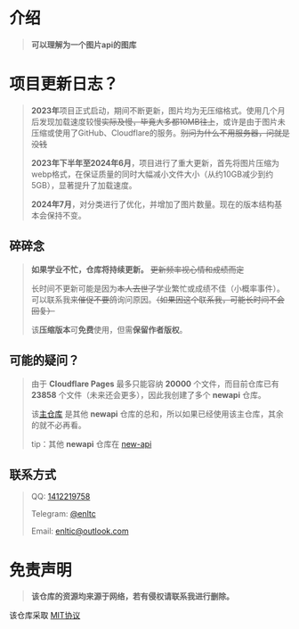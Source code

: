 # 介绍

> **可以理解为一个图片api的图库**

# 项目更新日志？

> **2023年**项目正式启动，期间不断更新，图片均为无压缩格式。使用几个月后发现加载速度较慢~~实际及慢，毕竟大多都10MB往上~~，或许是由于图片未压缩或使用了GitHub、Cloudflare的服务。~~别问为什么不用服务器，问就是没钱~~
>
> **2023年下半年至2024年6月**，项目进行了重大更新，首先将图片压缩为webp格式，在保证质量的同时大幅减小文件大小（从约10GB减少到约5GB），显著提升了加载速度。
>
> **2024年7月**，对分类进行了优化，并增加了图片数量。现在的版本结构基本会保持不变。

## 碎碎念

> **如果学业不忙，仓库将持续更新。** ~~更新频率视心情和成绩而定~~
>
> 长时间不更新可能是因为~~本人去世了~~学业繁忙或成绩不佳（小概率事件）。可以联系我~~来催促不要鸽~~询问原因。~~（如果因这个联系我，可能长时间不会回复）~~
>
> 该**压缩版本**可**免费**使用，但需**保留作者版权**。

## 可能的疑问？

> 由于 **Cloudflare Pages** 最多只能容纳 **20000** 个文件，而目前仓库已有 **23858** 个文件（未来还会更多），因此我创建了多个 **newapi** 仓库。
>
> 该[主仓库](https://github.com/enlt/newapi) 是其他 **newapi** 仓库的总和，所以如果已经使用该主仓库，其余的就不必再看。
>
>tip：其他 **newapi** 仓库在 [new-api](https://github.com/new-api)

## 联系方式

> QQ: [1412219758](mqqwpa://im/chat?chat_type=wpa&uin=1412219758)
>
> Telegram: [@enltc](https://t.me/enltc)
>
> Email: [enltic@outlook.com](mailto:enltic@outlook.com)

# 免责声明

> **该仓库的资源均来源于网络，若有侵权请联系我进行删除。**

该仓库采取 [MIT协议](LICENSE)